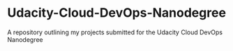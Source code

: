 # Udacity-Cloud-DevOps-Nanodegree
A repository outlining my projects submitted for the Udacity Cloud DevOps Nanodegree
